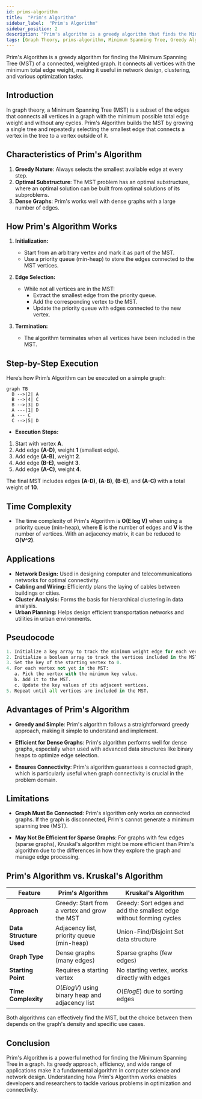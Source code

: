 ```yaml
---
id: prims-algorithm
title:  "Prim's Algorithm"
sidebar_label:  "Prim's Algorithm"
sidebar_position: 2
description: "Prim's algorithm is a greedy algorithm that finds the Minimum Spanning Tree (MST)"
tags: [Graph Theory, prims-algorithm, Minimum Spanning Tree, Greedy Algorithms, Optimization]
---
```


Prim's Algorithm is a greedy algorithm for finding the Minimum Spanning Tree (MST) of a connected, weighted graph. It connects all vertices with the minimum total edge weight, making it useful in network design, clustering, and various optimization tasks.

## Introduction

In graph theory, a Minimum Spanning Tree (MST) is a subset of the edges that connects all vertices in a graph with the minimum possible total edge weight and without any cycles. Prim's Algorithm builds the MST by growing a single tree and repeatedly selecting the smallest edge that connects a vertex in the tree to a vertex outside of it.

## Characteristics of Prim's Algorithm

1. **Greedy Nature**: Always selects the smallest available edge at every step.
2. **Optimal Substructure**: The MST problem has an optimal substructure, where an optimal solution can be built from optimal solutions of its subproblems.
3. **Dense Graphs**: Prim's works well with dense graphs with a large number of edges.


## How Prim's Algorithm Works
1. **Initialization:**
   - Start from an arbitrary vertex and mark it as part of the MST.
   - Use a priority queue (min-heap) to store the edges connected to the MST vertices.

2. **Edge Selection:**
   - While not all vertices are in the MST:
     - Extract the smallest edge from the priority queue.
     - Add the corresponding vertex to the MST.
     - Update the priority queue with edges connected to the new vertex.

3. **Termination:**
   - The algorithm terminates when all vertices have been included in the MST.

## Step-by-Step Execution
Here’s how Prim’s Algorithm can be executed on a simple graph:

```mermaid
graph TB
  B -->|2| A
  B -->|4| C
  B -->|3| D
  A ---|1| D
  A --- C
  C -->|5| D
```

- **Execution Steps:**
1. Start with vertex **A**.
2. Add edge **(A-D)**, weight **1** (smallest edge).
3. Add edge **(A-B)**, weight **2**.
4. Add edge **(B-E)**, weight **3**.
5. Add edge **(A-C)**, weight **4**.

The final MST includes edges **(A-D)**, **(A-B)**, **(B-E)**, and **(A-C)** with a total weight of **10**.

## Time Complexity
- The time complexity of Prim's Algorithm is **O(E log V)** when using a priority queue (min-heap), where **E** is the number of edges and **V** is the number of vertices. With an adjacency matrix, it can be reduced to **O(V^2)**.

## Applications
- **Network Design:** Used in designing computer and telecommunications networks for optimal connectivity.
- **Cabling and Wiring:** Efficiently plans the laying of cables between buildings or cities.
- **Cluster Analysis:** Forms the basis for hierarchical clustering in data analysis.
- **Urban Planning:** Helps design efficient transportation networks and utilities in urban environments.

## Pseudocode

```python
1. Initialize a key array to track the minimum weight edge for each vertex.
2. Initialize a boolean array to track the vertices included in the MST.
3. Set the key of the starting vertex to 0.
4. For each vertex not yet in the MST:
   a. Pick the vertex with the minimum key value.
   b. Add it to the MST.
   c. Update the key values of its adjacent vertices.
5. Repeat until all vertices are included in the MST.
```

## Advantages of Prim's Algorithm

- **Greedy and Simple**: Prim's algorithm follows a straightforward greedy approach, making it simple to understand and implement.
  
- **Efficient for Dense Graphs**: Prim's algorithm performs well for dense graphs, especially when used with advanced data structures like binary heaps to optimize edge selection.
  
- **Ensures Connectivity**: Prim's algorithm guarantees a connected graph, which is particularly useful when graph connectivity is crucial in the problem domain.

## Limitations

- **Graph Must Be Connected**: Prim's algorithm only works on connected graphs. If the graph is disconnected, Prim's cannot generate a minimum spanning tree (MST).
  
- **May Not Be Efficient for Sparse Graphs**: For graphs with few edges (sparse graphs), Kruskal's algorithm might be more efficient than Prim's algorithm due to the differences in how they explore the graph and manage edge processing.

## Prim's Algorithm vs. Kruskal's Algorithm

| Feature                | Prim's Algorithm                                       | Kruskal's Algorithm                                                      |
|------------------------|--------------------------------------------------------|--------------------------------------------------------------------------|
| **Approach**           | Greedy: Start from a vertex and grow the MST           | Greedy: Sort edges and add the smallest edge without forming cycles      |
| **Data Structure Used**| Adjacency list, priority queue (min-heap)              | Union-Find/Disjoint Set data structure                                   |
| **Graph Type**         | Dense graphs (many edges)                              | Sparse graphs (few edges)                                                |
| **Starting Point**     | Requires a starting vertex                             | No starting vertex, works directly with edges                            |
| **Time Complexity**    | $O(E log V)$ using binary heap and adjacency list        | $O(E log E)$ due to sorting edges                                          |

Both algorithms can effectively find the MST, but the choice between them depends on the graph's density and specific use cases.

## Conclusion

Prim's Algorithm is a powerful method for finding the Minimum Spanning Tree in a graph. Its greedy approach, efficiency, and wide range of applications make it a fundamental algorithm in computer science and network design. Understanding how Prim's Algorithm works enables developers and researchers to tackle various problems in optimization and connectivity.
